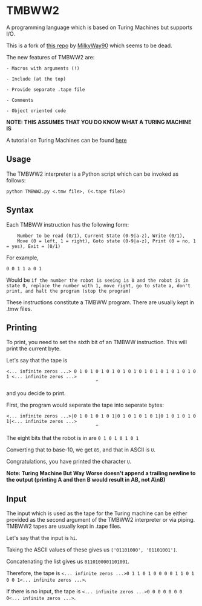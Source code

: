 # TMBWW2
A programming language which is based on Turing Machines but supports I/O.

This is a fork of [this repo](https://github.com/MilkyWay90/Turing-Machine-But-Way-Worse) by [MilkyWay90](https://github.com/MilkyWay90) which seems to be dead.

The new features of TMBWW2 are:

    - Macros with arguments (!)
    
    - Include (at the top)

    - Provide separate .tape file
    
    - Comments
    
    - Object oriented code

**NOTE: THIS ASSUMES THAT YOU DO KNOW WHAT A TURING MACHINE IS**

A tutorial on Turing Machines can be found [here](https://www.youtube.com/watch?v=dNRDvLACg5Q)

## Usage
The TMBWW2 interpreter is a Python script which can be invoked as follows:

``python TMBWW2.py <.tmw file>, (<.tape file>)``

## Syntax
Each TMBWW instruction has the following form:

        Number to be read (0/1), Current State (0-9|a-z), Write (0/1),
        Move (0 = left, 1 = right), Goto state (0-9|a-z), Print (0 = no, 1 = yes), Exit = (0/1)
    
For example,

    0 0 1 1 a 0 1

Would be `if the number the robot is seeing is 0 and the robot is in state 0, replace the number with 1, move right, go to state a, don't print, and halt the program (stop the program)`

These instructions constitute a TMBWW program. There are usually kept in .tmw files.

## Printing
To print, you need to set the sixth bit of an TMBWW instruction. This will print the current byte.

Let's say that the tape is

    <... infinite zeros ...> 0 1 0 1 0 1 0 1 0 1 0 1 0 1 0 1 0 1 0 1 0 1 0 1 <... infinite zeros ...>
                                     ^
and you decide to print.

First, the program would seperate the tape into seperate bytes:

    <... infinite zeros ...>|0 1 0 1 0 1 0 1|0 1 0 1 0 1 0 1|0 1 0 1 0 1 0 1|<... infinite zeros ...>
                                     ^
The eight bits that the robot is in are `0 1 0 1 0 1 0 1`

Converting that to base-10, we get `85`, and that in ASCII is `U`.

Congratulations, you have printed the character `U`.

**Note: Turing Machine But Way Worse doesn't append a trailing newline to the output (printing A and then B would result in AB, not A\nB)**

## Input
The input which is used as the tape for the Turing machine can be either provided as the second argument of the TMBWW2 interpreter or via piping.
TMBWW2 tapes are usually kept in .tape files.

Let's say that the input is `hi`.

Taking the ASCII values of these gives us `['01101000', '01101001']`.

Concatenating the list gives us `0110100001101001`.

Therefore, the tape is `<... infinite zeros ...>0 1 1 0 1 0 0 0 0 1 1 0 1 0 0 1<... infinite zeros ...>`.

If there is no input, the tape is `<... infinite zeros ...>0 0 0 0 0 0 0 0<... infinite zeros ...>`.

